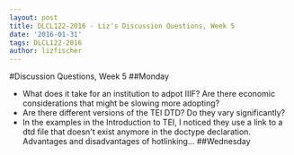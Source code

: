 ```yaml
---
layout: post
title: DLCL122-2016 - Liz's Discussion Questions, Week 5
date: '2016-01-31'
tags: DLCL122-2016
author: lizfischer
---
```


#Discussion Questions, Week 5
##Monday
* What does it take for an institution to adpot IIIF? Are there economic considerations that might be slowing more adopting?
* Are there different versions of the TEI DTD? Do they vary significantly?
 * In the examples in the Introduction to TEI, I noticed they use a link to a dtd file that doesn't exist anymore in the doctype declaration. Advantages and disadvantages of hotlinking...
##Wednesday
